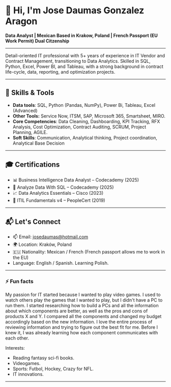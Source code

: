 # 👋 Hi, I'm Jose Daumas Gonzalez Aragon

**Data Analyst | Mexican Based in Krakow, Poland | French Passport (EU Work Permit) Dual Citzenship**

---

Detail-oriented IT professional with 5+ years of experience in IT Vendor and Contract Management, transitioning
to Data Analytics. Skilled in SQL, Python, Excel, Power BI, and Tableau, with a strong background in contract
life-cycle, data, reporting, and optimization projects. 

---

## 🔧 Skills & Tools

- **Data tools**: SQL, Python (Pandas, NumPy), Power Bi, Tableau, Excel (Advanced)
- **Other Tools:** Service Now, ITSM, SAP, Microsoft 365, Smartsheet, MIRO.
- **Core Competencies**: Data Cleaning, Dashboarding, KPI Tracking, RFX Analysis, Cost Optimization, Contract Auditing, SCRUM, Project Planning, AGILE.
- **Soft Skills**: Communication, Analytical thinking, Project coordination, Analytical Base Decision

---

## 🎓 Certifications

- 📊 Business Intelligence Data Analyst – Codecademy (2025)  
- 🧮 Analyze Data With SQL – Codecademy (2025)  
- 📈 Data Analytics Essentials – Cisco (2023)  
- 📘 ITIL Fundamentals v4 – PeopleCert (2019)
---

## 📬 Let's Connect

- 📫 Email: [josedaumas@hotmail.com](mailto:josedaumas@hotmail.com)
- 🌍 Location: Kraków, Poland
- 🇪🇺 Nationality: Mexican / French (French passport allows me to work in the EU)
- Language: English / Spanish. Learning Polish.

---

### ⚡ Fun facts

My passion for IT started because I wanted to play video games. I used to watch others play the games that I wanted to play, but I didn't have a PC to run them. I started researching how to build a PCs and all the information about which components are better, as well as the pros and cons of products X and Y. I compared all the components and changed my budget accordingly based on the new information. I love the entire process of reviewing information and trying to figure out the best fit for me. Before I knew it, I was already learning how each component communicates with each other.

Interests:
  - Reading fantasy sci-fi books.
  - Videogames.
  - Sports: Futbol, Hockey, Crazy for NFL.
  - IT innovations.

---
